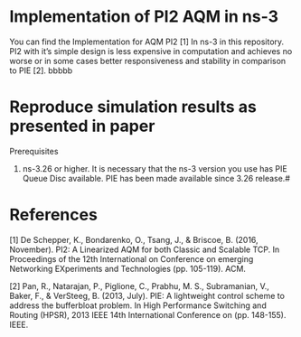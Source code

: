 # Implementation of PI2 AQM in ns-3

You can find the Implementation for AQM PI2 [1] In ns-3 in this repository. PI2 with it’s simple design is less expensive in computation and achieves no worse or in some cases better responsiveness and stability in comparison to PIE [2]. bbbbb

# Reproduce simulation results as presented in paper

Prerequisites       
1. ns-3.26 or higher. It is necessary that the ns-3 version you use has PIE Queue Disc available. PIE has been made available since 3.26 release.#     

# References

[1] De Schepper, K., Bondarenko, O., Tsang, J., & Briscoe, B. (2016, November). PI2: A Linearized AQM for both Classic and Scalable TCP. In Proceedings of the 12th International on Conference on emerging Networking EXperiments and Technologies (pp. 105-119). ACM.

[2] Pan, R., Natarajan, P., Piglione, C., Prabhu, M. S., Subramanian, V., Baker, F., & VerSteeg, B. (2013, July). PIE: A lightweight control scheme to address the bufferbloat problem. In High Performance Switching and Routing (HPSR), 2013 IEEE 14th International Conference on (pp. 148-155). IEEE.

